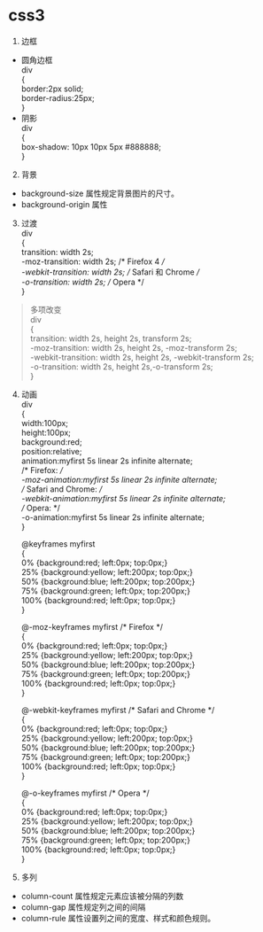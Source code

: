 # css3
1. 边框  
 * 圆角边框  
   div  
    {  
      border:2px solid;  
      border-radius:25px;  
    }  
 * 阴影  
    div  
     {  
       box-shadow: 10px 10px 5px #888888;  
    }  
2. 背景  
* background-size 属性规定背景图片的尺寸。 
* background-origin 属性  
3. 过渡  
    div  
    {  
       transition: width 2s;  
       -moz-transition: width 2s;	/* Firefox 4 */  
       -webkit-transition: width 2s;	/* Safari 和 Chrome */  
       -o-transition: width 2s;	/* Opera */  
    }  
> 多项改变  
   div  
   {  
      transition: width 2s, height 2s, transform 2s;  
      -moz-transition: width 2s, height 2s, -moz-transform 2s;  
      -webkit-transition: width 2s, height 2s, -webkit-transform 2s;  
      -o-transition: width 2s, height 2s,-o-transform 2s;  
   }  
4. 动画  
   div  
   {  
      width:100px;  
      height:100px;  
      background:red;  
      position:relative;  
      animation:myfirst 5s linear 2s infinite alternate;  
      /* Firefox: */  
      -moz-animation:myfirst 5s linear 2s infinite alternate;  
      /* Safari and Chrome: */  
      -webkit-animation:myfirst 5s linear 2s infinite alternate;  
      /* Opera: */  
      -o-animation:myfirst 5s linear 2s infinite alternate;  
   }  

      @keyframes myfirst  
      {  
         0%   {background:red; left:0px; top:0px;}  
         25%  {background:yellow; left:200px; top:0px;}  
         50%  {background:blue; left:200px; top:200px;}  
         75%  {background:green; left:0px; top:200px;}  
         100% {background:red; left:0px; top:0px;}  
      }  

      @-moz-keyframes myfirst /* Firefox */  
      {  
         0%   {background:red; left:0px; top:0px;}  
         25%  {background:yellow; left:200px; top:0px;}  
         50%  {background:blue; left:200px; top:200px;}  
         75%  {background:green; left:0px; top:200px;}  
         100% {background:red; left:0px; top:0px;}  
      }   

      @-webkit-keyframes myfirst /* Safari and Chrome */  
      {  
         0%   {background:red; left:0px; top:0px;}  
         25%  {background:yellow; left:200px; top:0px;}  
         50%  {background:blue; left:200px; top:200px;}  
         75%  {background:green; left:0px; top:200px;}  
         100% {background:red; left:0px; top:0px;}  
      }  

      @-o-keyframes myfirst /* Opera */  
      {  
         0%   {background:red; left:0px; top:0px;}  
         25%  {background:yellow; left:200px; top:0px;}  
         50%  {background:blue; left:200px; top:200px;}  
         75%  {background:green; left:0px; top:200px;}  
         100% {background:red; left:0px; top:0px;}  
      }  
5. 多列  

* column-count 属性规定元素应该被分隔的列数  
* column-gap 属性规定列之间的间隔  
* column-rule 属性设置列之间的宽度、样式和颜色规则。
